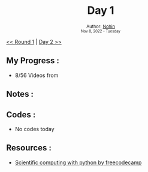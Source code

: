 <div align="center">
  <h1>Day 1</h1>

  <sub>
    Author: <a href="https://github.com/nohinlab" target="_blank">Nohin</a>
    <br>
    <small>Nov 8, 2022 - Tuesday</small>
  </sub>
</div>

[<< Round 1](README.md) | [Day 2 >>](day02.md)

## My Progress :
* 8/56 Videos from 

## Notes :

## Codes :
* No codes today

## Resources :
* <a href="https://www.freecodecamp.org/learn/scientific-computing-with-python/#python-for-everybody" target="_blank">Scientific computing with python by freecodecamp</a>
